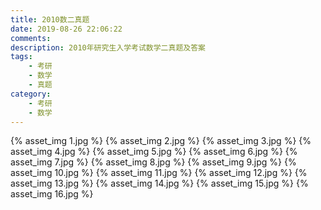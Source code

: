 ```yaml
---
title: 2010数二真题
date: 2019-08-26 22:06:22
comments:
description: 2010年研究生入学考试数学二真题及答案
tags:
	- 考研
	- 数学
	- 真题
category:
	- 考研
	- 数学
---
```


{% asset_img 1.jpg %}
{% asset_img 2.jpg %}
{% asset_img 3.jpg %}
{% asset_img 4.jpg %}
{% asset_img 5.jpg %}
{% asset_img 6.jpg %}
{% asset_img 7.jpg %}
{% asset_img 8.jpg %}
{% asset_img 9.jpg %}
{% asset_img 10.jpg %}
{% asset_img 11.jpg %}
{% asset_img 12.jpg %}
{% asset_img 13.jpg %}
{% asset_img 14.jpg %}
{% asset_img 15.jpg %}
{% asset_img 16.jpg %}
